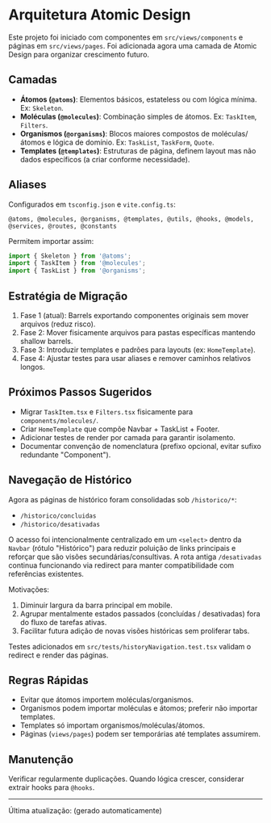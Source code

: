# Arquitetura Atomic Design

Este projeto foi iniciado com componentes em `src/views/components` e páginas em `src/views/pages`. Foi adicionada agora uma camada de Atomic Design para organizar crescimento futuro.

## Camadas

- **Átomos (`@atoms`)**: Elementos básicos, estateless ou com lógica mínima. Ex: `Skeleton`.
- **Moléculas (`@molecules`)**: Combinação simples de átomos. Ex: `TaskItem`, `Filters`.
- **Organismos (`@organisms`)**: Blocos maiores compostos de moléculas/átomos e lógica de domínio. Ex: `TaskList`, `TaskForm`, `Quote`.
- **Templates (`@templates`)**: Estruturas de página, definem layout mas não dados específicos (a criar conforme necessidade).

## Aliases

Configurados em `tsconfig.json` e `vite.config.ts`:

```text
@atoms, @molecules, @organisms, @templates, @utils, @hooks, @models, @services, @routes, @constants
```

Permitem importar assim:

```ts
import { Skeleton } from '@atoms';
import { TaskItem } from '@molecules';
import { TaskList } from '@organisms';
```

## Estratégia de Migração

1. Fase 1 (atual): Barrels exportando componentes originais sem mover arquivos (reduz risco).
2. Fase 2: Mover fisicamente arquivos para pastas específicas mantendo shallow barrels.
3. Fase 3: Introduzir templates e padrões para layouts (ex: `HomeTemplate`).
4. Fase 4: Ajustar testes para usar aliases e remover caminhos relativos longos.

## Próximos Passos Sugeridos

- Migrar `TaskItem.tsx` e `Filters.tsx` fisicamente para `components/molecules/`.
- Criar `HomeTemplate` que compõe Navbar + TaskList + Footer.
- Adicionar testes de render por camada para garantir isolamento.
- Documentar convenção de nomenclatura (prefixo opcional, evitar sufixo redundante "Component").

## Navegação de Histórico

Agora as páginas de histórico foram consolidadas sob `/historico/*`:

- `/historico/concluidas`
- `/historico/desativadas`

O acesso foi intencionalmente centralizado em um `<select>` dentro da `Navbar` (rótulo "Histórico") para reduzir poluição de links principais e reforçar que são visões secundárias/consultivas. A rota antiga `/desativadas` continua funcionando via redirect para manter compatibilidade com referências existentes.

Motivações:

1. Diminuir largura da barra principal em mobile.
2. Agrupar mentalmente estados passados (concluídas / desativadas) fora do fluxo de tarefas ativas.
3. Facilitar futura adição de novas visões históricas sem proliferar tabs.

Testes adicionados em `src/tests/historyNavigation.test.tsx` validam o redirect e render das páginas.

## Regras Rápidas

- Evitar que átomos importem moléculas/organismos.
- Organismos podem importar moléculas e átomos; preferir não importar templates.
- Templates só importam organismos/moléculas/átomos.
- Páginas (`views/pages`) podem ser temporárias até templates assumirem.

## Manutenção

Verificar regularmente duplicações. Quando lógica crescer, considerar extrair hooks para `@hooks`.

---
Última atualização: (gerado automaticamente)
